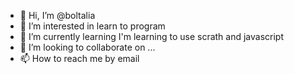 - 👋 Hi, I’m @boltalia
- 👀 I’m interested in 
learn to program
- 🌱 I’m currently learning I'm learning to use scrath and javascript
- 💞️ I’m looking to collaborate on ...
- 📫 How to reach me by email


<!---
boltalia/boltalia is a ✨ special ✨ repository because its `README.md` (this file) appears on your GitHub profile.
You can click the Preview link to take a look at your changes.
--->
